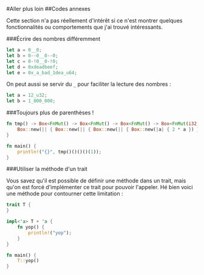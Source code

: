#Aller plus loin
##Codes annexes

Cette section n'a pas réellement d'intérêt si ce n'est montrer quelques fonctionnalités ou comportements que j'ai trouvé intéressants.

###Écrire des nombres différemment

```Rust
let a = 0__0;
let b = 0--0__0--0;
let c = 0-!0__0-!0;
let d = 0xdeadbeef;
let e = 0x_a_bad_1dea_u64;
```

On peut aussi se servir du `_` pour faciliter la lecture des nombres :

```Rust
let a = 12_u32;
let b = 1_000_000;
```

###Toujours plus de parenthèses !

```Rust
fn tmp() -> Box<FnMut() -> Box<FnMut() -> Box<FnMut() -> Box<FnMut(i32) -> i32>>>> {
    Box::new(|| { Box::new(|| { Box::new(|| { Box::new(|a| { 2 * a }) }) }) })
}

fn main() {
    println!("{}", tmp()()()()(1));
}
```

###Utiliser la méthode d'un trait

Vous savez qu'il est possible de définir une méthode dans un trait, mais qu'on est forcé d'implémenter ce trait pour pouvoir l'appeler. Hé bien voici une méthode pour contourner cette limitation :

```Rust
trait T {
}

impl<'a> T + 'a {
    fn yop() {
        println!("yop");
    }
}

fn main() {
    T::yop()
}
```
